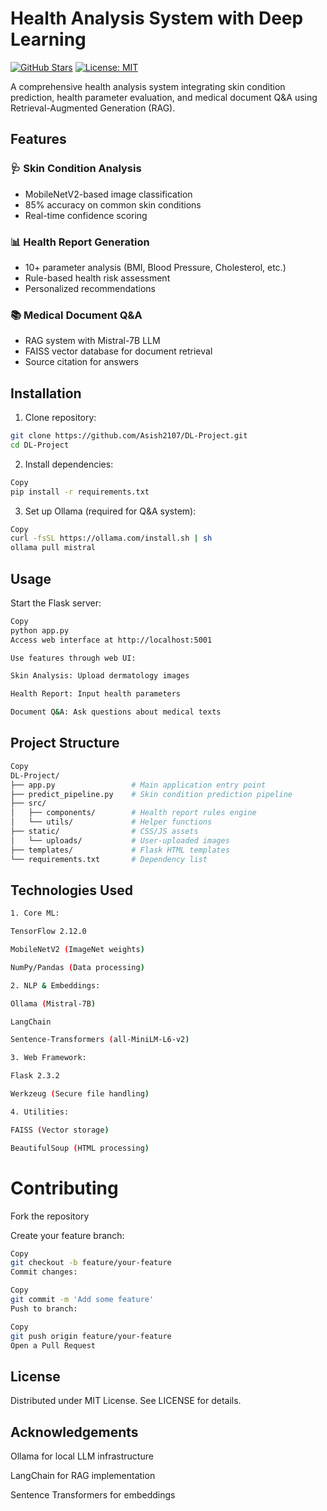 # Health Analysis System with Deep Learning

[![GitHub Stars](https://img.shields.io/github/stars/Asish2107/DL-Project?style=social)](https://github.com/Asish2107/DL-Project/stargazers)
[![License: MIT](https://img.shields.io/badge/License-MIT-yellow.svg)](https://opensource.org/licenses/MIT)

A comprehensive health analysis system integrating skin condition prediction, health parameter evaluation, and medical document Q&A using Retrieval-Augmented Generation (RAG).

## Features

### 🩺 Skin Condition Analysis
- MobileNetV2-based image classification
- 85% accuracy on common skin conditions
- Real-time confidence scoring

### 📊 Health Report Generation
- 10+ parameter analysis (BMI, Blood Pressure, Cholesterol, etc.)
- Rule-based health risk assessment
- Personalized recommendations

### 📚 Medical Document Q&A
- RAG system with Mistral-7B LLM
- FAISS vector database for document retrieval
- Source citation for answers

## Installation

1. Clone repository:
```bash
git clone https://github.com/Asish2107/DL-Project.git
cd DL-Project
```

2. Install dependencies:

```bash
Copy
pip install -r requirements.txt
```

3. Set up Ollama (required for Q&A system):

```bash
Copy
curl -fsSL https://ollama.com/install.sh | sh
ollama pull mistral
```

## Usage

 Start the Flask server:

```bash
Copy
python app.py
Access web interface at http://localhost:5001

Use features through web UI:

Skin Analysis: Upload dermatology images

Health Report: Input health parameters

Document Q&A: Ask questions about medical texts
```

## Project Structure
```bash
Copy
DL-Project/
├── app.py                 # Main application entry point
├── predict_pipeline.py    # Skin condition prediction pipeline
├── src/
│   ├── components/        # Health report rules engine
│   └── utils/             # Helper functions
├── static/                # CSS/JS assets
│   └── uploads/           # User-uploaded images
├── templates/             # Flask HTML templates
└── requirements.txt       # Dependency list
```

## Technologies Used
```bash
1. Core ML:

TensorFlow 2.12.0

MobileNetV2 (ImageNet weights)

NumPy/Pandas (Data processing)

2. NLP & Embeddings:

Ollama (Mistral-7B)

LangChain

Sentence-Transformers (all-MiniLM-L6-v2)

3. Web Framework:

Flask 2.3.2

Werkzeug (Secure file handling)

4. Utilities:

FAISS (Vector storage)

BeautifulSoup (HTML processing)
```

# Contributing

Fork the repository

Create your feature branch:

```bash
Copy
git checkout -b feature/your-feature
Commit changes:
```

```bash
Copy
git commit -m 'Add some feature'
Push to branch:
```

```bash
Copy
git push origin feature/your-feature
Open a Pull Request
```

## License
Distributed under MIT License. See LICENSE for details.

## Acknowledgements

Ollama for local LLM infrastructure

LangChain for RAG implementation

Sentence Transformers for embeddings